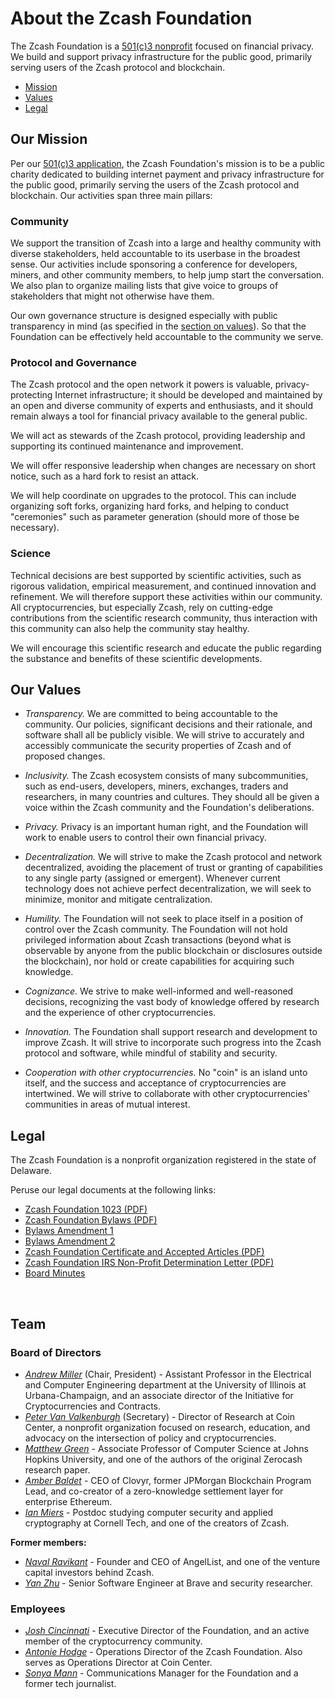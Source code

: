About the Zcash Foundation
==========================

The Zcash Foundation is a [501(c)3 nonprofit](https://www.zfnd.org/about/incorporation-docs/) focused on financial privacy. We build and support privacy infrastructure for the public good, primarily serving users of the Zcash protocol and blockchain.

-   [Mission](https://www.zfnd.org/about/#mission)
-   [Values](https://www.zfnd.org/about/#values)
-   [Legal](https://www.zfnd.org/about/#legal)

Our Mission
-----------

Per our [501(c)3 application](https://www.zfnd.org/about/IncorporationDocs/Zcash%20Foundation%201023.pdf), the Zcash Foundation's mission is to be a public charity dedicated to building internet payment and privacy infrastructure for the public good, primarily serving the users of the Zcash protocol and blockchain. Our activities span three main pillars:

### Community

We support the transition of Zcash into a large and healthy community with diverse stakeholders, held accountable to its userbase in the broadest sense. Our activities include sponsoring a conference for developers, miners, and other community members, to help jump start the conversation. We also plan to organize mailing lists that give voice to groups of stakeholders that might not otherwise have them.

Our own governance structure is designed especially with public transparency in mind (as specified in the [section on values](https://www.zfnd.org/about/#values)). So that the Foundation can be effectively held accountable to the community we serve.

### Protocol and Governance

The Zcash protocol and the open network it powers is valuable, privacy-protecting Internet infrastructure; it should be developed and maintained by an open and diverse community of experts and enthusiasts, and it should remain always a tool for financial privacy available to the general public.

We will act as stewards of the Zcash protocol, providing leadership and supporting its continued maintenance and improvement.

We will offer responsive leadership when changes are necessary on short notice, such as a hard fork to resist an attack.

We will help coordinate on upgrades to the protocol. This can include organizing soft forks, organizing hard forks, and helping to conduct "ceremonies" such as parameter generation (should more of those be necessary).

### Science

Technical decisions are best supported by scientific activities, such as rigorous validation, empirical measurement, and continued innovation and refinement. We will therefore support these activities within our community. All cryptocurrencies, but especially Zcash, rely on cutting-edge contributions from the scientific research community, thus interaction with this community can also help the community stay healthy.

We will encourage this scientific research and educate the public regarding the substance and benefits of these scientific developments.

Our Values
----------

-   *Transparency.* We are committed to being accountable to the community. Our policies, significant decisions and their rationale, and software shall all be publicly visible. We will strive to accurately and accessibly communicate the security properties of Zcash and of proposed changes.

-   *Inclusivity.* The Zcash ecosystem consists of many subcommunities, such as end-users, developers, miners, exchanges, traders and researchers, in many countries and cultures. They should all be given a voice within the Zcash community and the Foundation's deliberations.

-   *Privacy.* Privacy is an important human right, and the Foundation will work to enable users to control their own financial privacy.

-   *Decentralization.* We will strive to make the Zcash protocol and network decentralized, avoiding the placement of trust or granting of capabilities to any single party (assigned or emergent). Whenever current technology does not achieve perfect decentralization, we will seek to minimize, monitor and mitigate centralization.

-   *Humility.* The Foundation will not seek to place itself in a position of control over the Zcash community. The Foundation will not hold privileged information about Zcash transactions (beyond what is observable by anyone from the public blockchain or disclosures outside the blockchain), nor hold or create capabilities for acquiring such knowledge.

-   *Cognizance.* We strive to make well-informed and well-reasoned decisions, recognizing the vast body of knowledge offered by research and the experience of other cryptocurrencies.

-   *Innovation.* The Foundation shall support research and development to improve Zcash. It will strive to incorporate such progress into the Zcash protocol and software, while mindful of stability and security.

-   *Cooperation with other cryptocurrencies.* No "coin" is an island unto itself, and the success and acceptance of cryptocurrencies are intertwined. We will strive to collaborate with other cryptocurrencies' communities in areas of mutual interest.

Legal
-----

The Zcash Foundation is a nonprofit organization registered in the state of Delaware.

Peruse our legal documents at the following links:

-   [Zcash Foundation 1023 (PDF)](https://www.zfnd.org/about/incorporation-docs/Zcash%20Foundation%201023.pdf)
-   [Zcash Foundation Bylaws (PDF)](https://www.zfnd.org/about/incorporation-docs/Zcash%20Foundation%20Bylaws.pdf)
-   [Bylaws Amendment 1](https://www.zfnd.org/about/incorporation-docs/bylaws_amendment_1)
-   [Bylaws Amendment 2](https://www.zfnd.org/about/incorporation-docs/bylaws_amendment_2)
-   [Zcash Foundation Certificate and Accepted Articles (PDF)](https://www.zfnd.org/about/incorporation-docs/Zcash%20Foundation%20Certificate%20and%20Accepted%20Articles.pdf)
-   [Zcash Foundation IRS Non-Profit Determination Letter (PDF)](https://www.zfnd.org/about/incorporation-docs/Zcash%20Foundation%20IRS%20Non-Profit%20Determination%20Letter.pdf)
-   [Board Minutes](https://www.zfnd.org/about/board-minutes/)

<br/>

Team
----

### Board of Directors

-   [*Andrew Miller*](https://soc1024.com/) (Chair, President) - Assistant Professor in the Electrical and Computer Engineering department at the University of Illinois at Urbana-Champaign, and an associate director of the Initiative for Cryptocurrencies and Contracts.
-   [*Peter Van Valkenburgh*](http://www.petervv.com/) (Secretary) - Director of Research at Coin Center, a nonprofit organization focused on research, education, and advocacy on the intersection of policy and cryptocurrencies.
-   [*Matthew Green*](https://isi.jhu.edu/~mgreen/) - Associate Professor of Computer Science at Johns Hopkins University, and one of the authors of the original Zerocash research paper.
-   [*Amber Baldet*](http://www.amberbaldet.com/) - CEO of Clovyr, former JPMorgan Blockchain Program Lead, and co-creator of a zero-knowledge settlement layer for enterprise Ethereum.
-   [*Ian Miers*](https://cs.jhu.edu/~imiers/) - Postdoc studying computer security and applied cryptography at Cornell Tech, and one of the creators of Zcash.

**Former members:**

-   [*Naval Ravikant*](https://angel.co/naval) - Founder and CEO of AngelList, and one of the venture capital investors behind Zcash.
-   [*Yan Zhu*](https://diracdeltas.github.io/) - Senior Software Engineer at Brave and security researcher.

### Employees

-   [*Josh Cincinnati*](https://twitter.com/acityinohio) - Executive Director of the Foundation, and an active member of the cryptocurrency community.
-   [*Antonie Hodge*](https://twitter.com/antoniehodge) - Operations Director of the Zcash Foundation. Also serves as Operations Director at Coin Center.
-   [*Sonya Mann*](https://twitter.com/sonyaellenmann) - Communications Manager for the Foundation and a former tech journalist.
